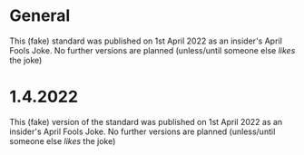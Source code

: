 # General

This (fake) standard was published on 1st April 2022 as an insider's April Fools Joke. No further versions are planned (unless/until someone else *likes* the joke)

# 1.4.2022

This (fake) version of the standard was published on 1st April 2022 as an insider's April Fools Joke. No further versions are planned (unless/until someone else *likes* the joke)
